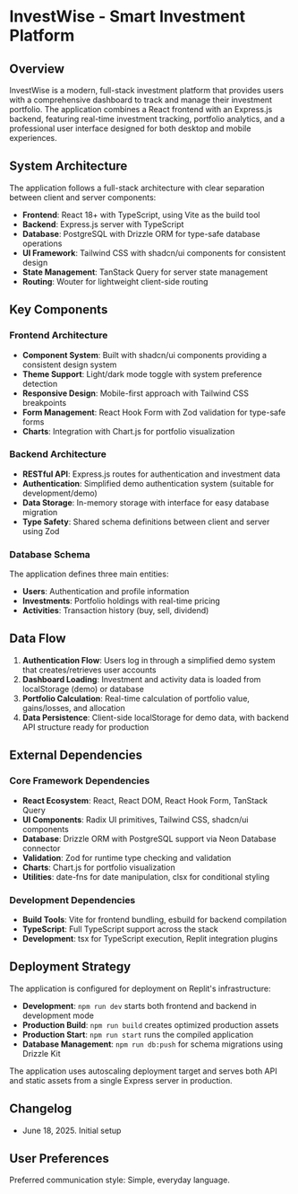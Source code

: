 # InvestWise - Smart Investment Platform

## Overview

InvestWise is a modern, full-stack investment platform that provides users with a comprehensive dashboard to track and manage their investment portfolio. The application combines a React frontend with an Express.js backend, featuring real-time investment tracking, portfolio analytics, and a professional user interface designed for both desktop and mobile experiences.

## System Architecture

The application follows a full-stack architecture with clear separation between client and server components:

- **Frontend**: React 18+ with TypeScript, using Vite as the build tool
- **Backend**: Express.js server with TypeScript
- **Database**: PostgreSQL with Drizzle ORM for type-safe database operations
- **UI Framework**: Tailwind CSS with shadcn/ui components for consistent design
- **State Management**: TanStack Query for server state management
- **Routing**: Wouter for lightweight client-side routing

## Key Components

### Frontend Architecture
- **Component System**: Built with shadcn/ui components providing a consistent design system
- **Theme Support**: Light/dark mode toggle with system preference detection
- **Responsive Design**: Mobile-first approach with Tailwind CSS breakpoints
- **Form Management**: React Hook Form with Zod validation for type-safe forms
- **Charts**: Integration with Chart.js for portfolio visualization

### Backend Architecture
- **RESTful API**: Express.js routes for authentication and investment data
- **Authentication**: Simplified demo authentication system (suitable for development/demo)
- **Data Storage**: In-memory storage with interface for easy database migration
- **Type Safety**: Shared schema definitions between client and server using Zod

### Database Schema
The application defines three main entities:
- **Users**: Authentication and profile information
- **Investments**: Portfolio holdings with real-time pricing
- **Activities**: Transaction history (buy, sell, dividend)

## Data Flow

1. **Authentication Flow**: Users log in through a simplified demo system that creates/retrieves user accounts
2. **Dashboard Loading**: Investment and activity data is loaded from localStorage (demo) or database
3. **Portfolio Calculation**: Real-time calculation of portfolio value, gains/losses, and allocation
4. **Data Persistence**: Client-side localStorage for demo data, with backend API structure ready for production

## External Dependencies

### Core Framework Dependencies
- **React Ecosystem**: React, React DOM, React Hook Form, TanStack Query
- **UI Components**: Radix UI primitives, Tailwind CSS, shadcn/ui components
- **Database**: Drizzle ORM with PostgreSQL support via Neon Database connector
- **Validation**: Zod for runtime type checking and validation
- **Charts**: Chart.js for portfolio visualization
- **Utilities**: date-fns for date manipulation, clsx for conditional styling

### Development Dependencies
- **Build Tools**: Vite for frontend bundling, esbuild for backend compilation
- **TypeScript**: Full TypeScript support across the stack
- **Development**: tsx for TypeScript execution, Replit integration plugins

## Deployment Strategy

The application is configured for deployment on Replit's infrastructure:

- **Development**: `npm run dev` starts both frontend and backend in development mode
- **Production Build**: `npm run build` creates optimized production assets
- **Production Start**: `npm run start` runs the compiled application
- **Database Management**: `npm run db:push` for schema migrations using Drizzle Kit

The application uses autoscaling deployment target and serves both API and static assets from a single Express server in production.

## Changelog

- June 18, 2025. Initial setup

## User Preferences

Preferred communication style: Simple, everyday language.